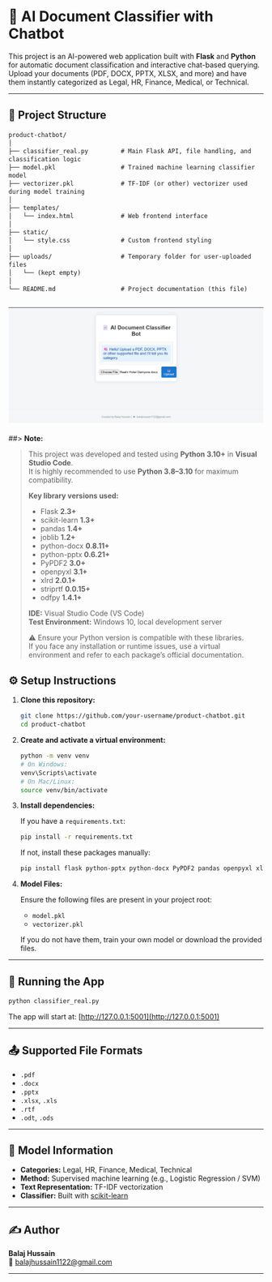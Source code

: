 # 🧠 AI Document Classifier with Chatbot

This project is an AI-powered web application built with **Flask** and **Python** for automatic document classification and interactive chat-based querying. Upload your documents (PDF, DOCX, PPTX, XLSX, and more) and have them instantly categorized as Legal, HR, Finance, Medical, or Technical.

---

## 📁 Project Structure

```
product-chatbot/
│
├── classifier_real.py         # Main Flask API, file handling, and classification logic
├── model.pkl                  # Trained machine learning classifier model
├── vectorizer.pkl             # TF-IDF (or other) vectorizer used during model training
│
├── templates/
│   └── index.html             # Web frontend interface
│
├── static/
│   └── style.css              # Custom frontend styling
│
├── uploads/                   # Temporary folder for user-uploaded files
│   └── (kept empty)
│
└── README.md                  # Project documentation (this file)
```
![App Screenshot](SS.png)
---
##> **Note:**  
> This project was developed and tested using **Python 3.10+** in **Visual Studio Code**.<br>
> It is highly recommended to use **Python 3.8–3.10** for maximum compatibility.
>
> **Key library versions used:**
> - Flask **2.3+**
> - scikit-learn **1.3+**
> - pandas **1.4+**
> - joblib **1.2+**
> - python-docx **0.8.11+**
> - python-pptx **0.6.21+**
> - PyPDF2 **3.0+**
> - openpyxl **3.1+**
> - xlrd **2.0.1+**
> - striprtf **0.0.15+**
> - odfpy **1.4.1+**
>
> **IDE:** Visual Studio Code (VS Code)  
> **Test Environment:** Windows 10, local development server
>
> ⚠️ Ensure your Python version is compatible with these libraries.<br>
> If you face any installation or runtime issues, use a virtual environment and refer to each package’s official documentation.

## ⚙️ Setup Instructions

1. **Clone this repository:**

   ```bash
   git clone https://github.com/your-username/product-chatbot.git
   cd product-chatbot
   ```

2. **Create and activate a virtual environment:**

   ```bash
   python -m venv venv
   # On Windows:
   venv\Scripts\activate
   # On Mac/Linux:
   source venv/bin/activate
   ```

3. **Install dependencies:**

   If you have a `requirements.txt`:
   ```bash
   pip install -r requirements.txt
   ```

   If not, install these packages manually:
   ```bash
   pip install flask python-pptx python-docx PyPDF2 pandas openpyxl xlrd striprtf odfpy joblib scikit-learn
   ```

4. **Model Files:**

   Ensure the following files are present in your project root:
   - `model.pkl`
   - `vectorizer.pkl`

   If you do not have them, train your own model or download the provided files.

---

## 🚀 Running the App

```bash
python classifier_real.py
```

The app will start at: [http://127.0.0.1:5001](http://127.0.0.1:5001)

---

## 📤 Supported File Formats

- `.pdf`
- `.docx`
- `.pptx`
- `.xlsx`, `.xls`
- `.rtf`
- `.odt`, `.ods`

---

## 🧠 Model Information

- **Categories:** Legal, HR, Finance, Medical, Technical
- **Method:** Supervised machine learning (e.g., Logistic Regression / SVM)
- **Text Representation:** TF-IDF vectorization
- **Classifier:** Built with [scikit-learn](https://scikit-learn.org/)

---

## ✍️ Author

**Balaj Hussain**  
📧 balajhussain1122@gmail.com

---
